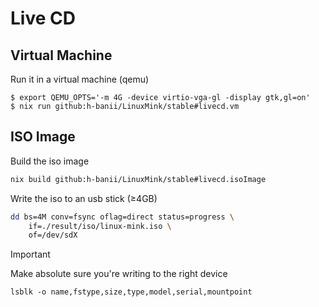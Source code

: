 # Live CD

## Virtual Machine

Run it in a virtual machine (qemu)

```console
$ export QEMU_OPTS='-m 4G -device virtio-vga-gl -display gtk,gl=on'
$ nix run github:h-banii/LinuxMink/stable#livecd.vm
```

## ISO Image

Build the iso image

```sh
nix build github:h-banii/LinuxMink/stable#livecd.isoImage
```

Write the iso to an usb stick (≥4GB)

```sh
dd bs=4M conv=fsync oflag=direct status=progress \
    if=./result/iso/linux-mink.iso \
    of=/dev/sdX
```

> [!IMPORTANT]
> Make absolute sure you're writing to the right device
>
> `lsblk -o name,fstype,size,type,model,serial,mountpoint`
